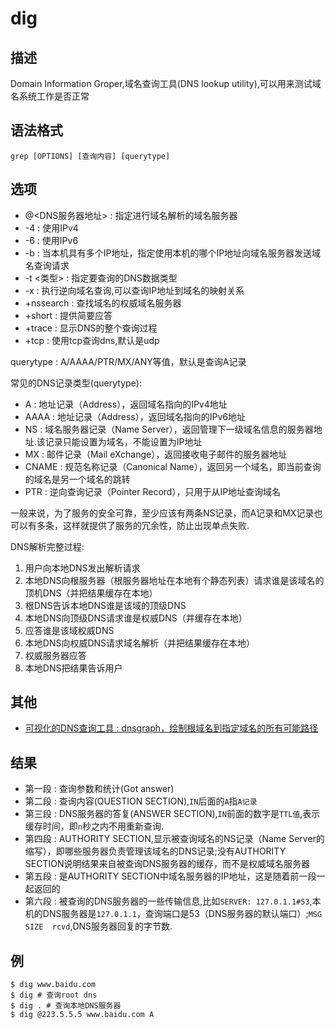 # dig

## 描述

Domain Information Groper,域名查询工具(DNS lookup utility),可以用来测试域名系统工作是否正常

## 语法格式

```
grep [OPTIONS] [查询内容] [querytype]
```

## 选项

- @<DNS服务器地址> : 指定进行域名解析的域名服务器
- -4 : 使用IPv4
- -6 : 使用IPv6
- -b <IP>: 当本机具有多个IP地址，指定使用本机的哪个IP地址向域名服务器发送域名查询请求
- -t <类型> : 指定要查询的DNS数据类型
- -x <IP> : 执行逆向域名查询,可以查询IP地址到域名的映射关系
- +nssearch : 查找域名的权威域名服务器
- +short : 提供简要应答
- +trace : 显示DNS的整个查询过程
- +tcp : 使用tcp查询dns,默认是udp

querytype : A/AAAA/PTR/MX/ANY等值，默认是查询A记录

常见的DNS记录类型(querytype):
- A : 地址记录（Address），返回域名指向的IPv4地址
- AAAA : 地址记录（Address），返回域名指向的IPv6地址
- NS : 域名服务器记录（Name Server），返回管理下一级域名信息的服务器地址.该记录只能设置为域名，不能设置为IP地址
- MX : 邮件记录（Mail eXchange），返回接收电子邮件的服务器地址
- CNAME : 规范名称记录（Canonical Name），返回另一个域名，即当前查询的域名是另一个域名的跳转
- PTR : 逆向查询记录（Pointer Record），只用于从IP地址查询域名

一般来说，为了服务的安全可靠，至少应该有两条NS记录，而A记录和MX记录也可以有多条，这样就提供了服务的冗余性，防止出现单点失败.

DNS解析完整过程:
1. 用户向本地DNS发出解析请求
2. 本地DNS向根服务器（根服务器地址在本地有个静态列表）请求谁是该域名的顶机DNS（并把结果缓存在本地）
3. 根DNS告诉本地DNS谁是该域的顶级DNS
4. 本地DNS向顶级DNS请求谁是权威DNS（并缓存在本地）
5. 应答谁是该域权威DNS
6. 本地DNS向权威DNS请求域名解析（并把结果缓存在本地）
7. 权威服务器应答
8. 本地DNS把结果告诉用户

## 其他

- [可视化的DNS查询工具 : dnsgraph，绘制根域名到指定域名的所有可能路径](http://ip.seveas.net/dnsgraph/)

## 结果

- 第一段 : 查询参数和统计(Got answer)
- 第二段 : 查询内容(QUESTION SECTION),`IN`后面的`A`指`A记录`
- 第三段 : DNS服务器的答复(ANSWER SECTION),`IN`前面的数字是`TTL值`,表示缓存时间，即`n`秒之内不用重新查询.
- 第四段 : AUTHORITY SECTION,显示被查询域名的NS记录（Name Server的缩写），即哪些服务器负责管理该域名的DNS记录;没有AUTHORITY SECTION说明结果来自被查询DNS服务器的缓存，而不是权威域名服务器
- 第五段 : 是AUTHORITY SECTION中域名服务器的IP地址，这是随着前一段一起返回的
- 第六段 : 被查询的DNS服务器的一些传输信息,比如`SERVER: 127.0.1.1#53`,本机的DNS服务器是`127.0.1.1`，查询端口是53（DNS服务器的默认端口）;`MSG SIZE  rcvd`,DNS服务器回复的字节数.

## 例
```
$ dig www.baidu.com
$ dig # 查询root dns
$ dig . # 查询本地DNS服务器
$ dig @223.5.5.5 www.baidu.com A
```
